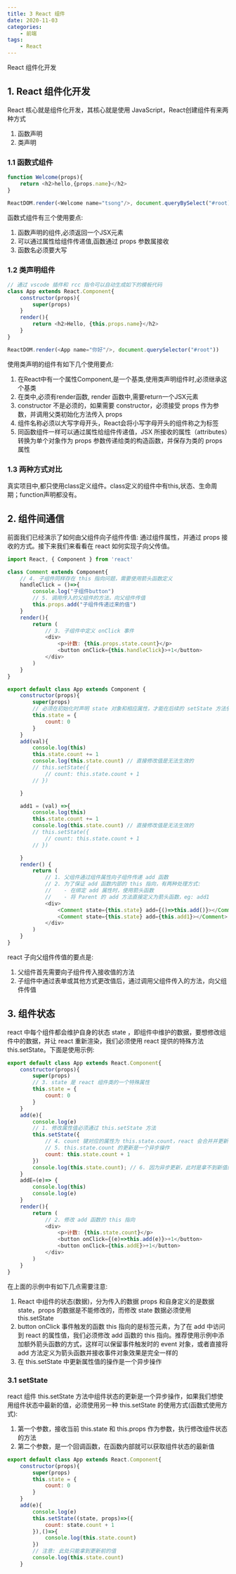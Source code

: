 ```yaml
---
title: 3 React 组件
date: 2020-11-03
categories:
    - 前端
tags:
	- React
---
```

React 组件化开发
<!-- more -->

## 1. React 组件化开发
React 核心就是组件化开发，其核心就是使用 JavaScript，React创建组件有来两种⽅式
1. 函数声明
2. 类声明

### 1.1 函数式组件

```js
function Welcome(props){
    return <h2>hello,{props.name}</h2>
}

ReactDOM.render(<Welcome name="tsong"/>, document.queryBySelect("#root))
```

函数式组件有三个使用要点:
1. 函数声明的组件,必须返回⼀个JSX元素
2. 可以通过属性给组件传递值,函数通过 props 参数属接收
3. 函数名必须要大写

### 1.2 类声明组件

```js
// 通过 vscode 插件和 rcc 指令可以自动生成如下的模板代码
class App extends React.Component{
    constructor(props){
        super(props)
    }
    render(){
        return <h2>Hello, {this.props.name}</h2>
    }
}

ReactDOM.render(<App name="你好"/>, document.querySelector("#root"))
```

使用类声明的组件有如下几个使用要点:
1. 在React中有⼀个属性Component,是⼀个基类,使⽤类声明组件时,必须继承这个基类
2. 在类中,必须有render函数, render 函数中,需要return⼀个JSX元素
3. constructor 不是必须的，如果需要 constructor，必须接受 props 作为参数，并调用父类初始化方法传入 props
4. 组件名称必须以⼤写字⺟开头，React会将⼩写字⺟开头的组件称之为标签
5. 同函数组件一样可以通过属性给组件传递值，JSX 所接收的属性（attributes）转换为单个对象作为 props 参数传递给类的构造函数，并保存为类的 props 属性

### 1.3 两种方式对比
真实项⽬中,都只使⽤class定义组件。class定义的组件中有this,状态、⽣命周期；function声明都没有。

## 2. 组件间通信
前面我们已经演示了如何由父组件向子组件传值: 通过组件属性，并通过 props 接收的方式。接下来我们来看看在 react 如何实现子向父传值。

```js
import React, { Component } from 'react'

class Comment extends Component{
    // 4. 子组件同样存在 this 指向问题，需要使用箭头函数定义
    handleClick = ()=>{
        console.log("子组件button")
        // 5. 调用传入的父组件的方法，向父组件传值
        this.props.add("子组件传递过来的值")
    }
    render(){
        return (
            // 3. 子组件中定义 onClick 事件
            <div>
                <p>计数: {this.props.state.count}</p>
                <button onClick={this.handleClick}>+1</button>
            </div>
        )
    }
}

export default class App extends Component {
    constructor(props){
        super(props)
        // 必须在初始化时声明 state 对象和相应属性，才能在后续的 setState 方法使用和更改
        this.state = {
            count: 0
        }
    }
    add(val){
        console.log(this)
        this.state.count += 1
        console.log(this.state.count) // 直接修改值是无法生效的
        // this.setState({
            // count: this.state.count + 1
        // })

    }

    add1 = (val) =>{
        console.log(this)
        this.state.count += 1
        console.log(this.state.count) // 直接修改值是无法生效的
        // this.setState({
            // count: this.state.count + 1
        // })

    }
    render() {
        return (
            // 1. 父组件通过组件属性向子组件传递 add 函数
            // 2. 为了保证 add 函数内部的 this 指向，有两种处理方式:
            //    - 在绑定 add 属性时，使用箭头函数
            //    - 将 Parent 的 add 方法直接定义为箭头函数，eg: add1
            <div>
                <Comment state={this.state} add={()=>this.add()}></Comment>
                <Comment state={this.state} add={this.add1}></Comment>
            </div>
        )
    }
}

```

react 子向父组件传值的要点是:
1. 父组件首先需要向子组件传入接收值的方法
2. 子组件中通过表单或其他方式更改值后，通过调用父组件传入的方法，向父组件传值


## 3. 组件状态
react 中每个组件都会维护自身的状态 state ，即组件中维护的数据，要想修改组件中的数据，并让 react 重新渲染，我们必须使用 react 提供的特殊方法 this.setState。下面是使用示例:

```js
export default class App extends React.Component{
    constructor(props){
        super(props)
        // 3. state 是 react 组件类的一个特殊属性
        this.state = {
            count: 0
        }
    }
    add(e){
        console.log(e)
        // 1. 修改属性值必须通过 this.setState 方法
        this.setState({ 
            // 4. count 键对应的属性为 this.state.count，react 会合并并更新 this.state 的值
            // 5. this.state.count 的更新是一个异步操作
            count: this.state.count + 1
        })
        console.log(this.state.count); // 6. 因为异步更新，此时是拿不到新值的
    }
    addE=(e)=> { 
        console.log(this)
        console.log(e)
    }
    render(){
        return (
            // 2. 修改 add 函数的 this 指向
            <div>
                <p>计数: {this.state.count}</p>
                <button onClick={(e)=>this.add(e)}>+1</button>
                <button onClick={this.addE}>+1</button>
            </div>
        )
    }
}
```

在上面的示例中有如下几点需要注意:
1. React 中组件的状态(数据)，分为传入的数据 props 和自身定义的是数据 state，props 的数据是不能修改的，而修改 state 数据必须使用 this.setState
2. button onClick 事件触发的函数 this 指向的是标签元素，为了在 add 中访问到 react 的属性值，我们必须修改 add 函数的 this 指向。推荐使用示例中添加额外箭头函数的方式，这样可以保留事件触发时的 event 对象，或者直接将 add 方法定义为箭头函数并接收事件对象效果是完全一样的
3. 在 this.setState 中更新属性值的操作是一个异步操作

### 3.1 setState 
react 组件 this.setState 方法中组件状态的更新是一个异步操作，如果我们想使用组件状态中最新的值，必须使用另一种 this.setState 的使用方式(函数式使用方式):
1. 第一个参数，接收当前 this.state 和 this.props 作为参数，执行修改组件状态的方法
2. 第二个参数，是一个回调函数，在函数内部就可以获取组件状态的最新值

```js
export default class App extends React.Component{
    constructor(props){
        super(props)
        this.state = {
            count: 0
        }
    }
    add(e){
        console.log(e)
        this.setState((state, props)=>({
            count: state.count + 1
        }),()=>{
            console.log(this.state.count)
        })
        // 注意: 此处只能拿到更新前的值
        console.log(this.state.count)
    }
```